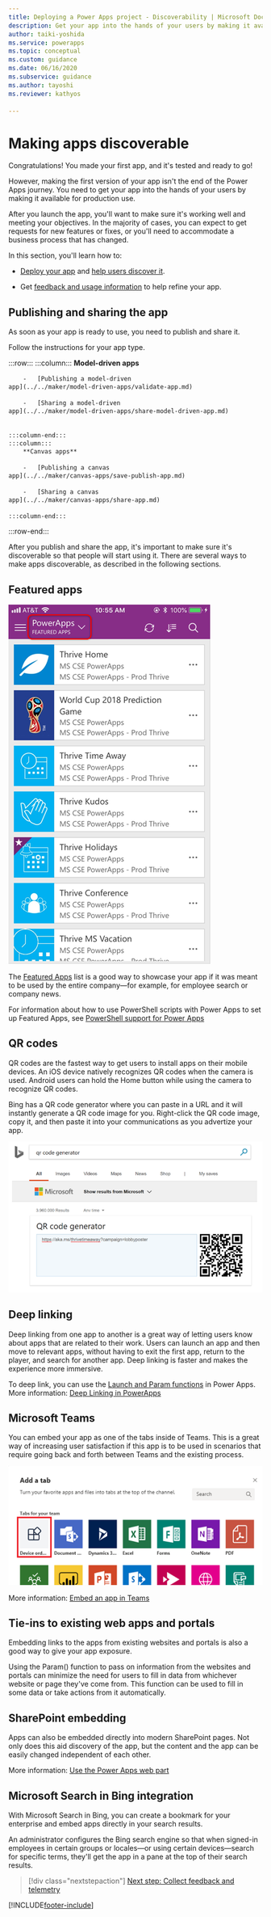 ```yaml
---
title: Deploying a Power Apps project - Discoverability | Microsoft Docs
description: Get your app into the hands of your users by making it available for production use. Then, explore various ways to make your app discoverable.
author: taiki-yoshida
ms.service: powerapps
ms.topic: conceptual
ms.custom: guidance
ms.date: 06/16/2020
ms.subservice: guidance
ms.author: tayoshi
ms.reviewer: kathyos

---
```


# Making apps discoverable

Congratulations! You made your first app, and it's tested and ready to go!

However, making the first version of your app isn't the end of the Power Apps journey.
You need to get your app into the hands of your users by making it available for production use.

After you launch the app, you'll want to make sure it's working well and meeting your objectives. In the majority of cases, you can expect to get requests for new features or fixes, or you'll need to accommodate a business process that has changed.

In this section, you'll learn how to:

- [Deploy your app](#publishing-and-sharing-the-app) and [help users discover it](#featured-apps).

- Get [feedback and usage information](feedback-telemetry.md) to help refine your app.

## Publishing and sharing the app

As soon as your app is ready to use, you need to publish and share it.

Follow the instructions for your app type.

:::row:::
    :::column:::
        **Model-driven apps**

        -   [Publishing a model-driven
    app](../../maker/model-driven-apps/validate-app.md)

        -   [Sharing a model-driven
    app](../../maker/model-driven-apps/share-model-driven-app.md)


    :::column-end:::
    :::column:::
        **Canvas apps**

        -   [Publishing a canvas
    app](../../maker/canvas-apps/save-publish-app.md)

        -   [Sharing a canvas
    app](../../maker/canvas-apps/share-app.md)

    :::column-end:::
:::row-end:::

After you publish and share the app, it's important to make sure it's
discoverable so that people will start using it. There are several ways
to make apps discoverable, as described in the following sections.

## Featured apps

![Featured apps list.](media/featured-apps.png "Featured apps list")

The [Featured Apps](https://powerapps.microsoft.com/blog/powerapps-discoverability-in-the-enterprise/) list
is a good way to showcase your app if it was meant to be used
by the entire company&mdash;for example, for employee search or company news.

For information about how to use PowerShell scripts with Power Apps to set up Featured
Apps, see [PowerShell support for Power Apps](/power-platform/admin/powerapps-powershell#power-apps-cmdlets-for-administrators-preview)

## QR codes

QR codes are the fastest way to get users to install apps on their
mobile devices. An iOS device natively recognizes QR codes when the camera is used. Android users can
hold the Home button while using the camera to recognize QR codes.

Bing has a QR code generator where you can paste in a URL and it
will instantly generate a QR code image for you. Right-click the
QR code image, copy it, and then paste it into your communications as you advertize your app.

![The Bing QR code generator.](media/qr-codes.png "The Bing QR code generator")

## Deep linking

Deep linking from one app to another is a great way of letting users know about
apps that are related to their work. Users can launch an app and then move to relevant apps, without having to
exit the first app, return to the player, and search for another app. Deep linking is
faster and makes the experience more immersive.

To deep link, you can use the [Launch and Param functions](../../maker/canvas-apps/functions/function-param.md) in Power Apps.
More information: [Deep Linking in PowerApps](https://powerapps.microsoft.com/blog/powerapps-deep-linking/)

## Microsoft Teams

You can embed your app as one of the tabs inside of Teams.
This is a great way of increasing user satisfaction if this app is to be used in
scenarios that require going back and forth between Teams and the existing
process.

![A screenshot of an app embedded in Teams.](media/add-app-as-tab.png "A screenshot of an app embedded in Teams")

More information: [Embed an app in Teams](../../teams/embed-teams-app.md)

## Tie-ins to existing web apps and portals

Embedding links to the apps from existing websites and portals is also a good
way to give your app exposure.

Using the Param() function to pass on information from the websites and portals
can minimize the need for users to fill in data from whichever website or page they've
come from. This function can be used to fill in some data or take actions from it
automatically.

## SharePoint embedding

Apps can also be embedded directly into modern SharePoint pages. Not only
does this aid discovery of the app, but the content and the app can be easily
changed independent of each other.

More information: [Use the Power Apps web part](https://support.microsoft.com/en-us/office/use-the-power-apps-web-part-6285f05e-e441-408a-99d7-aa688195cd1c)<!--note from editor: This link doesn't work if you remove "en-us" (which we usually do). Just FYI.-->

## Microsoft Search in Bing integration

With Microsoft Search in Bing, you can create a bookmark for your enterprise and
embed apps directly in your search results.

An administrator configures the Bing search engine so that when signed-in
employees in certain groups or locales&mdash;or using certain devices&mdash;search for
specific terms, they'll get the app in a pane at the top of their
search results.

> [!div class="nextstepaction"]
> [Next step: Collect feedback and telemetry](feedback-telemetry.md)


[!INCLUDE[footer-include](../../includes/footer-banner.md)]